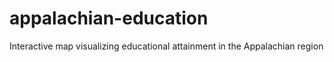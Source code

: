 # appalachian-education
 Interactive map visualizing educational attainment in the Appalachian region
